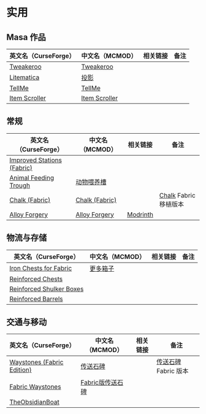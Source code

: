 # 实用

## Masa 作品

| 英文名（CurseForge）                                                        | 中文名（MCMOD）                                       | 相关链接 | 备注 |
| --------------------------------------------------------------------------- | ----------------------------------------------------- | -------- | ---- |
| [Tweakeroo](https://www.curseforge.com/minecraft/mc-mods/tweakeroo)         | [Tweakeroo](https://www.mcmod.cn/class/2230.html)     |          |      |
| [Litematica](https://www.curseforge.com/minecraft/mc-mods/litematica)       | [投影](https://www.mcmod.cn/class/2261.html)          |          |      |
| [TellMe](https://www.curseforge.com/minecraft/mc-mods/tellme)               | [TellMe](https://www.mcmod.cn/class/2982.html)        |          |      |
| [Item Scroller](https://www.curseforge.com/minecraft/mc-mods/item-scroller) | [Item Scroller](https://www.mcmod.cn/class/1529.html) |          |      |

## 常规

| 英文名（CurseForge）                                                                         | 中文名（MCMOD）                                        | 相关链接                                               | 备注                                                                        |
| -------------------------------------------------------------------------------------------- | ------------------------------------------------------ | ------------------------------------------------------ | --------------------------------------------------------------------------- |
| [Improved Stations (Fabric)](https://www.curseforge.com/minecraft/mc-mods/improved-stations) |                                                        |                                                        |                                                                             |
| [Animal Feeding Trough](https://www.curseforge.com/minecraft/mc-mods/animal-feeding-trough)  | [动物喂养槽](https://www.mcmod.cn/class/3608.html)     |                                                        |                                                                             |
| [Chalk (Fabric)](https://www.curseforge.com/minecraft/mc-mods/chalk-fabric)                  | [Chalk (Fabric)](https://www.mcmod.cn/class/4997.html) |                                                        | [Chalk](https://www.curseforge.com/minecraft/mc-mods/chalk) Fabric 移植版本 |
| [Alloy Forgery](https://www.curseforge.com/minecraft/mc-mods/alloy-forgery)                  | [Alloy Forgery](https://www.mcmod.cn/class/4958.html)  | [Modrinth](https://www.modrinth.com/mod/alloy-forgery) |                                                                             |

## 物流与存储

| 英文名（CurseForge）                                                                              | 中文名（MCMOD）                                | 相关链接 | 备注 |
| ------------------------------------------------------------------------------------------------- | ---------------------------------------------- | -------- | ---- |
| [Iron Chests for Fabric](https://www.curseforge.com/minecraft/mc-mods/iron-chests-for-fabric)     | [更多箱子](https://www.mcmod.cn/class/20.html) |          |      |
| [Reinforced Chests](https://www.curseforge.com/minecraft/mc-mods/reinforced-chests)               |                                                |          |      |
| [Reinforced Shulker Boxes](https://www.curseforge.com/minecraft/mc-mods/reinforced-shulker-boxes) |                                                |          |      |
| [Reinforced Barrels](https://www.curseforge.com/minecraft/mc-mods/reinforced-barrels)             |                                                |          |      |

## 交通与移动

| 英文名（CurseForge）                                                                        | 中文名（MCMOD）                                          | 相关链接 | 备注                                                         |
| ------------------------------------------------------------------------------------------- | -------------------------------------------------------- | -------- | ------------------------------------------------------------ |
| [Waystones (Fabric Edition)](https://www.curseforge.com/minecraft/mc-mods/waystones-fabric) | [传送石碑](https://www.mcmod.cn/class/1339.html)         |          | [传送石碑](https://www.mcmod.cn/class/1339.html) Fabric 版本 |
| [Fabric Waystones](https://www.curseforge.com/minecraft/mc-mods/fabric-waystones)           | [Fabric版传送石碑](https://www.mcmod.cn/class/4333.html) |          |                                                              |
| [TheObsidianBoat](https://www.curseforge.com/minecraft/mc-mods/theobsidianboat)             |                                                          |          |                                                              |
